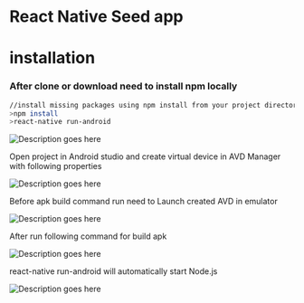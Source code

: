 # React Native Seed app

# installation
### After clone or download need to install npm locally
```bash
//install missing packages using npm install from your project directory path
>npm install
>react-native run-android
```
![](/image/npmInstall.PNG "Description goes here")

Open project in Android studio and create virtual device in AVD Manager with following properties

![](/image/virualDevice.PNG "Description goes here")

Before apk build command run need to Launch created AVD in emulator

![](/image/listEmulator.PNG "Description goes here")

After run following command for build apk

![](/image/runAndroid.PNG "Description goes here")

react-native run-android will automatically start Node.js 

![](/image/node.PNG "Description goes here")

